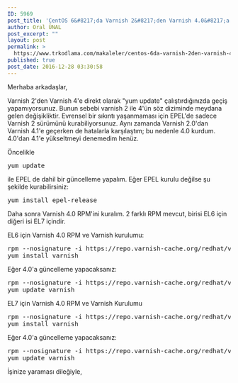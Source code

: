 ```yaml
---
ID: 5969
post_title: 'CentOS 6&#8217;da Varnish 2&#8217;den Varnish 4.0&#8217;a Yükseltme ve Varnish 4.0 Kurulumu'
author: Oral ÜNAL
post_excerpt: ""
layout: post
permalink: >
  https://www.trkodlama.com/makaleler/centos-6da-varnish-2den-varnish-4-0a-yukseltme-ve-varnish-4-0-kurulumu-5969.html
published: true
post_date: 2016-12-28 03:30:58
---
```

Merhaba arkadaşlar,

Varnish 2'den Varnish 4'e direkt olarak "yum update" çalıştırdığınızda geçiş yapamıyorsunuz. Bunun sebebi varnish 2 ile 4'ün söz diziminde meydana gelen değişikliktir. Evrensel bir sıkıntı yaşanmaması için EPEL'de sadece Varnish 2 sürümünü kurabiliyorsunuz. Aynı zamanda Varnish 2.0'dan Varnish 4.1'e geçerken de hatalarla karşılaştım; bu nedenle 4.0 kurdum. 4.0'dan 4.1'e yükseltmeyi denemedim henüz.

Öncelikle
<pre class="prettyprint lang-sh" data-start-line="1" data-visibility="visible" data-highlight="" data-caption="">yum update</pre>
ile EPEL de dahil bir güncelleme yapalım. Eğer EPEL kurulu değilse şu şekilde kurabilirsiniz:
<pre class="prettyprint lang-sh" data-start-line="1" data-visibility="visible" data-highlight="" data-caption="">yum install epel-release</pre>
Daha sonra Varnish 4.0 RPM'ini kuralım. 2 farklı RPM mevcut, birisi EL6 için diğeri isi EL7 içindir.

EL6 için Varnish 4.0 RPM ve Varnish kurulumu:
<pre class="prettyprint lang-sh" data-start-line="1" data-visibility="visible" data-highlight="" data-caption="">rpm --nosignature -i https://repo.varnish-cache.org/redhat/varnish-4.0.el6.rpm
yum install varnish</pre>
Eğer 4.0'a güncelleme yapacaksanız:
<pre class="prettyprint lang-sh" data-start-line="1" data-visibility="visible" data-highlight="" data-caption="">rpm --nosignature -i https://repo.varnish-cache.org/redhat/varnish-4.0.el6.rpm
yum update varnish</pre>
EL7 için Varnish 4.0 RPM ve Varnish Kurulumu
<pre class="prettyprint lang-sh" data-start-line="1" data-visibility="visible" data-highlight="" data-caption="">rpm --nosignature -i https://repo.varnish-cache.org/redhat/varnish-4.0.el7.rpm
yum install varnish</pre>
Eğer 4.0'a güncelleme yapacaksanız:
<pre class="prettyprint lang-sh" data-start-line="1" data-visibility="visible" data-highlight="" data-caption="">rpm --nosignature -i https://repo.varnish-cache.org/redhat/varnish-4.0.el7.rpm
yum update varnish</pre>
İşinize yaraması dileğiyle,